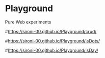 # Playground
Pure Web experiments

#https://sironi-00.github.io/Playground/crud/

#https://sironi-00.github.io/Playground/isDots/

#https://sironi-00.github.io/Playground/isDay/
